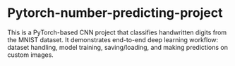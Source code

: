 # Pytorch-number-predicting-project
This is a PyTorch-based CNN project that classifies handwritten digits from the MNIST dataset. It demonstrates end-to-end deep learning workflow: dataset handling, model training, saving/loading, and making predictions on custom images.
